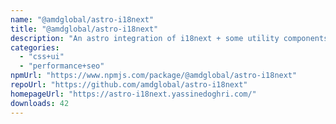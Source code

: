 ```yaml
---
name: "@amdglobal/astro-i18next"
title: "@amdglobal/astro-i18next"
description: "An astro integration of i18next + some utility components to help you translate your astro websites!"
categories:
  - "css+ui"
  - "performance+seo"
npmUrl: "https://www.npmjs.com/package/@amdglobal/astro-i18next"
repoUrl: "https://github.com/amdglobal/astro-i18next"
homepageUrl: "https://astro-i18next.yassinedoghri.com/"
downloads: 42
---
```

